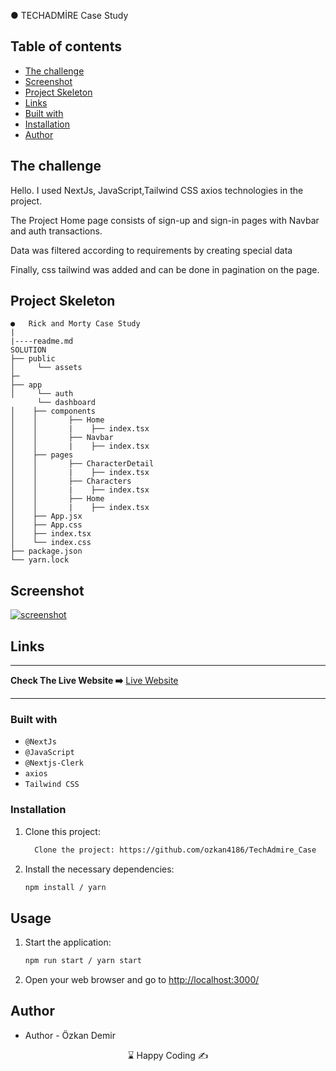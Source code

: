 
●	TECHADMİRE Case Study

## Table of contents

  - [The challenge](#the-challenge)
  - [Screenshot](#screenshot)
  - [Project Skeleton ](#project-skeleton)
  - [Links](#links)
  - [Built with](#built-with)
  - [Installation](#Installation)  
  - [Author](#author)

## The challenge

Hello. I used NextJs, JavaScript,Tailwind CSS axios technologies in the project.


The Project Home page consists of sign-up and sign-in pages with Navbar and auth transactions.


Data was filtered according to requirements by creating special data


Finally, css tailwind was added and can be done in pagination on the page.





## Project Skeleton

```
●	Rick and Morty Case Study
|
|----readme.md       
SOLUTION
├── public
│     └── assets
├─
├── app
│     └── auth
      └── dashboard
│    ├── components
│    │       ├── Home
│    │       |    ├── index.tsx
│    │       ├── Navbar
│    │       |    ├── index.tsx   
│    ├── pages
│    │       ├── CharacterDetail
│    │       |    ├── index.tsx
│    │       ├── Characters
│    │       |    ├── index.tsx
│    │       ├── Home
│    │       |    ├── index.tsx
│    ├── App.jsx
│    ├── App.css
│    ├── index.tsx
│    └── index.css
├── package.json
└── yarn.lock
```
## Screenshot
<p align="left">

<a href="https://main--bright-muffin-babc9e.netlify.app/"><img src="![Animation3](https://github.com/ozkan4186/TechAdmire_Case/assets/109352349/7e8f56a6-509d-4f8b-b956-0caef38681b3)
.gif" alt="screenshot" target=_blanked></a>

</p>

## Links
<hr>
<b>Check The Live Website ➡️</b> <a href="https://main--bright-muffin-babc9e.netlify.app/"> Live Website </a> 
<hr>

### Built with

- `@NextJs`
- `@JavaScript`
- `@Nextjs-Clerk`
- `axios`
- `Tailwind CSS`



### Installation

1. Clone this project:

   ```bash
     Clone the project: https://github.com/ozkan4186/TechAdmire_Case
   ```
2. Install the necessary dependencies:

   ```bash
   npm install / yarn
   ```
## Usage

1. Start the application:

   ```bash
   npm run start / yarn start
   ```
2. Open your web browser and go to [http://localhost:3000/](http://localhost:3000)

## Author

- Author - Özkan Demir

<center> &#8987; Happy Coding  &#9997; </center>




